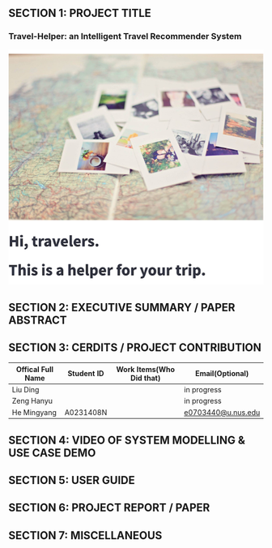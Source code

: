 ## SECTION 1: PROJECT TITLE
###  Travel-Helper: an Intelligent Travel Recommender System
![](Miscellaneous/profile.png)
## SECTION 2: EXECUTIVE SUMMARY / PAPER ABSTRACT





## SECTION 3: CERDITS / PROJECT CONTRIBUTION

                                  
|Offical Full Name     |  Student ID   | Work Items(Who Did that)     | Email(Optional)    | 
|----------------------|---------------|------------------------------|--------------------|
| Liu Ding             |               |                              | in progress        | 
| Zeng Hanyu           |               |                              | in progress        | 
| He Mingyang          | A0231408N     |                              | e0703440@u.nus.edu | 


## SECTION 4: VIDEO OF SYSTEM MODELLING & USE CASE DEMO




## SECTION 5: USER GUIDE




## SECTION 6: PROJECT REPORT / PAPER




## SECTION 7: MISCELLANEOUS
